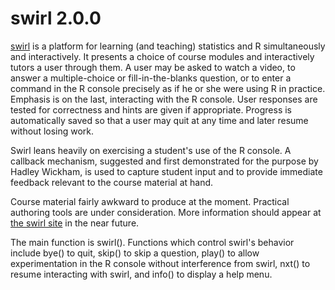 # swirl 2.0.0

[swirl](http://swirlstats.com/) is a platform for learning (and teaching) statistics and R simultaneously and interactively. It presents a choice of course modules and interactively tutors a user through them. A user may be asked to watch a video, to answer a multiple-choice or fill-in-the-blanks question, or to enter a command in the R console precisely as if he or she were using R in practice. Emphasis is on the last, interacting with the R console. User responses are tested for correctness and hints are given if appropriate. Progress is automatically saved so that a user may quit at any time and later resume without losing work.

Swirl leans heavily on exercising a student's use of the R console. A callback mechanism, suggested and first demonstrated for the purpose by Hadley Wickham, is used to capture student input and to provide immediate feedback relevant to the course material at hand.

Course material fairly awkward to produce at the moment. Practical authoring tools are under consideration. More information should appear at [the swirl site](http://swirlstats.com/instructors.html) in the near future.

The main function is swirl(). Functions which control swirl's behavior include bye() to quit, skip() to skip a question, play() to allow experimentation in the R console without interference from swirl, nxt() to resume interacting with swirl, and info() to display a help menu.
